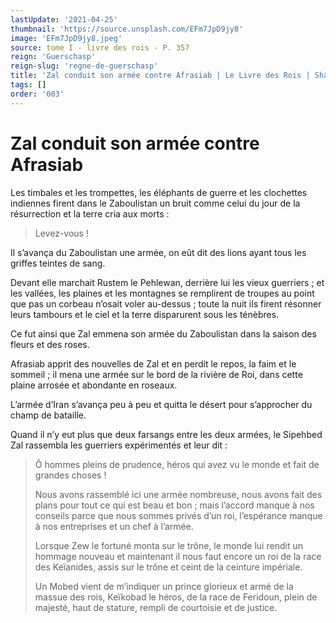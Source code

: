 ```yaml
---
lastUpdate: '2021-04-25'
thumbnail: 'https://source.unsplash.com/EFm7JpD9jy8'
image: 'EFm7JpD9jy8.jpeg'
source: tome I - livre des rois - P. 357
reign: 'Guerschasp'
reign-slug: 'regne-de-guerschasp'
title: 'Zal conduit son armée contre Afrasiab | Le Livre des Rois | Shâhnâmeh'
tags: []
order: '003'
---
```


# Zal conduit son armée contre Afrasiab

Les timbales et les trompettes, les éléphants de guerre et les clochettes indiennes firent dans le Zaboulistan un bruit comme celui du jour de la résurrection et la terre cria aux morts :

> Levez-vous !

Il s’avança du Zaboulistan une armée, on eût dit des lions ayant tous les griffes teintes de sang.

Devant elle marchait Rustem le Pehlewan, derrière lui les vieux guerriers ; et les vallées, les plaines et les montagnes se remplirent de troupes au point que pas un corbeau n’osait voler au-dessus ; toute la nuit ils firent résonner leurs tambours et le ciel et la terre disparurent sous les ténèbres.

Ce fut ainsi que Zal emmena son armée du Zaboulistan dans la saison des fleurs et des roses.

Afrasiab apprit des nouvelles de Zal et en perdit le repos, la faim et le sommeil ; il mena une armée sur le bord de la rivière de Roi, dans cette plaine arrosée et abondante en roseaux.

L’armée d’Iran s’avança peu à peu et quitta le désert pour s’approcher du champ de bataille.

Quand il n’y eut plus que deux farsangs entre les deux armées, le Sipehbed Zal rassembla les guerriers expérimentés et leur dit :

> Ô hommes pleins de prudence, héros qui avez vu le monde et fait de grandes choses !
>
> Nous avons rassemblé ici une armée nombreuse, nous avons fait des plans pour tout ce qui est beau et bon ; mais l’accord manque à nos conseils parce que nous sommes privés d’un roi, l’espérance manque à nos entreprises et un chef à l’armée.
>
> Lorsque Zew le fortuné monta sur le trône, le monde lui rendit un hommage nouveau et maintenant il nous faut encore un roi de la race des Keïanides, assis sur le trône et ceint de la ceinture impériale.
>
> Un Mobed vient de m’indiquer un prince glorieux et armé de la massue des rois, Keïkobad le héros, de la race de Feridoun, plein de majesté, haut de stature, rempli de courtoisie et de justice.
